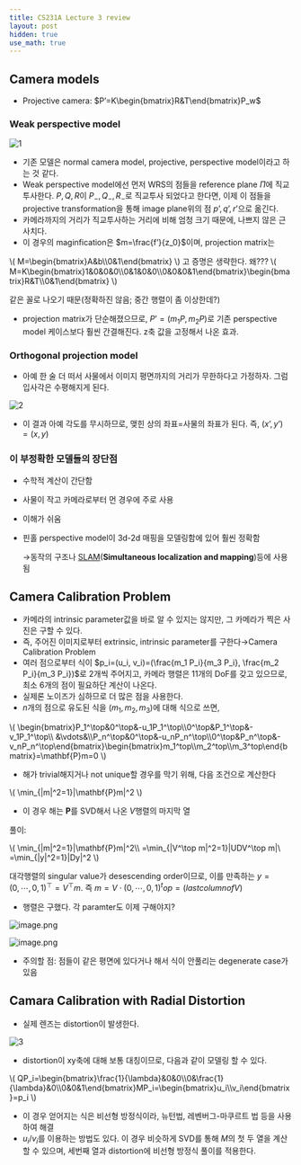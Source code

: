 ```yaml
---
title: CS231A Lecture 3 review
layout: post
hidden: true
use_math: true
---
```


## Camera models

- Projective camera: $P’=K\begin{bmatrix}R&T\end{bmatrix}P_w$

### Weak perspective model

![1](https://github.com/user-attachments/assets/2bf9d947-26df-440d-9046-dccd655f7d7c)

- 기존 모델은 normal camera model, projective, perspective model이라고 하는 것 같다.
- Weak perspective model에선 먼저 WRS의 점들을 reference plane $\Pi$에 직교투사한다. $P, Q, R$이 $P_{-},Q_{-},R_{-}$로 직교투사 되었다고 한다면, 이제 이 점들을 projective transformation을 통해 image plane위의 점 $p’, q’, r’$으로 옮긴다.
- 카메라까지의 거리가 직교투사하는 거리에 비해 엄청 크기 때문에, 나쁘지 않은 근사치다.
- 이 경우의 maginfication은 $m=\frac{f’}{z_0}$이며, projection matrix는

\\(
M=\begin{bmatrix}A&b\\\0&1\end{bmatrix}
\\)
고 증명은 생략한다. 왜???
\\(
M=K\begin{bmatrix}1&0&0&0\\\0&1&0&0\\\0&0&0&1\end{bmatrix}\begin{bmatrix}R&T\\\0&1\end{bmatrix}
\\) 

같은 꼴로 나오기 때문(정확하진 않음; 중간 행렬이 좀 이상한데?)

- projection matrix가 단순해졌으므로, $P’=(m_1 P, m_2 P)$로 기존 perspective model 케이스보다 훨씬 간결해진다. z축 값을 고정해서 나온 효과.

### Orthogonal projection model

- 아예 한 술 더 떠서 사물에서 이미지 평면까지의 거리가 무한하다고 가정하자. 그럼 입사각은 수평해지게 된다.

![2](https://github.com/user-attachments/assets/123fe2d3-45c2-4d5f-9520-2eaecb1dbfd8)

- 이 결과 아예 각도를 무시하므로, 맺힌 상의 좌표=사물의 좌표가 된다. 즉, $(x’, y’)=(x,y)$

### 이 부정확한 모델들의 장단점

- 수학적 계산이 간단함
- 사물이 작고 카메라로부터 먼 경우에 주로 사용
- 이해가 쉬움
- 핀홀 perspective model이 3d-2d 매핑을 모델링함에 있어 훨씬 정확함
    
    →동작의 구조나 [SLAM](https://en.wikipedia.org/wiki/Simultaneous_localization_and_mapping)(**Simultaneous localization and mapping**)등에 사용됨
    

## Camera Calibration Problem

- 카메라의 intrinsic parameter값을 바로 알 수 있지는 않지만, 그 카메라가 찍은 사진은 구할 수 있다.
- 즉, 주어진 이미지로부터 extrinsic, intrinsic parameter를 구한다→Camera Calibration Problem
- 여러 점으로부터 식이 $p_i=(u_i, v_i)=(\frac{m_1 P_i}{m_3 P_i}, \frac{m_2 P_i}{m_3 P_i})$로 2개씩 주어지고, 카메라 행렬은 11개의 DoF를 갖고 있으므로, 최소 6개의 점이 필요하단 계산이 나온다.
- 실제론 노이즈가 심하므로 더 많은 점을 사용한다.
- $n$개의 점으로 유도된 식을 $(m_1, m_2, m_3)$에 대해 식으로 쓰면,

\\(
\begin{bmatrix}P_1^\top&0^\top&-u_1P_1^\top\\\0^\top&P_1^\top&-v_1P_1^\top\\\ &\vdots&\\\P_n^\top&0^\top&-u_nP_n^\top\\\0^\top&P_n^\top&-v_nP_n^\top\end{bmatrix}\begin{bmatrix}m_1^top\\\m_2^top\\\m_3^top\end{bmatrix}=\mathbf{P}m=0
\\)

- 해가 trivial해지거나 not unique할 경우를 막기 위해,  다음 조건으로 계산한다

\\(
\min_{\|m\|^2=1}\|\mathbf{P}m\|^2
\\)

- 이 경우 해는 $\mathbf{P}$를 SVD해서 나온 $V$행렬의 마지막 열

풀이: 

\\(
\min_{\|m\|^2=1}\|\mathbf{P}m\|^2\\\ 
=\min_{\|V^\top m\|^2=1}\|UDV^\top m\|\\\
=\min_{\|y\|^2=1}\|Dy\|^2
\\)

대각행렬의 singular value가 desescending order이므로, 이를 만족하는 $y=(0, \cdots, 0, 1)^\top=V^\top m$. 즉 $m=V\cdot (0,\cdots,0,1)^top=(last column of V)$

- 행렬은 구했다. 각 paramter도 이제 구해야지?

![image.png](https://prod-files-secure.s3.us-west-2.amazonaws.com/ac84168d-557f-4919-b37f-2632c6456077/a95d0855-8864-47a0-a6d4-4ce47ca6b6a5/image.png)

![image.png](https://prod-files-secure.s3.us-west-2.amazonaws.com/ac84168d-557f-4919-b37f-2632c6456077/9d2b831d-31eb-468b-8d32-e705c2995194/image.png)

- 주의할 점: 점들이 같은 평면에 있다거나 해서 식이 안풀리는 degenerate case가 있음

## Camara Calibration with Radial Distortion

- 실제 렌즈는 distortion이 발생한다.

![3](https://github.com/user-attachments/assets/9df309c9-b448-4c51-9a71-afb5ef3462bd)

- distortion이 xy축에 대해 보통 대칭이므로, 다음과 같이 모델링 할 수 있다.

\\(
QP_i=\begin{bmatrix}\frac{1}{\lambda}&0&0\\\\0&\frac{1}{\lambda}&0\\\\0&0&1\end{bmatrix}MP_i=\begin{bmatrix}u_i\\\v_i\end{bmatrix}=p_i
\\)

- 이 경우 얻어지는 식은 비선형 방정식이라, 뉴턴법, 레벤버그-마쿠르트 법 등을 사용하여 해결
- $u_i/v_i$를 이용하는 방법도 있다. 이 경우 비슷하게 SVD를 통해 $M$의 첫 두 열을 계산할 수 있으며, 세번째 열과 distortion에 비선형 방정식 풀이를 적용한다.
